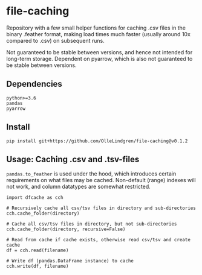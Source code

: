 # file-caching
Repository with a few small helper functions for caching .csv files in the binary .feather format, making load times much faster (usually around 10x compared to .csv) on subsequent runs.  

Not guaranteed to be stable between versions, and hence not intended for long-term storage. Dependent on pyarrow, which is also not guaranteed to be stable between versions.

## Dependencies
```
python>=3.6
pandas
pyarrow
```

## Install
`pip install git+https://github.com/OlleLindgren/file-caching@v0.1.2`

## Usage: Caching .csv and .tsv-files

`pandas.to_feather` is used under the hood, which introduces certain requirements on what files may be cached. Non-default (range) indexes will not work, and column datatypes are somewhat restricted.

```
import dfcache as cch

# Recursively cache all csv/tsv files in directory and sub-directories
cch.cache_folder(directory)

# Cache all csv/tsv files in directory, but not sub-directories
cch.cache_folder(directory, recursive=False)

# Read from cache if cache exists, otherwise read csv/tsv and create cache
df = cch.read(filename)

# Write df (pandas.DataFrame instance) to cache
cch.write(df, filename)
```
